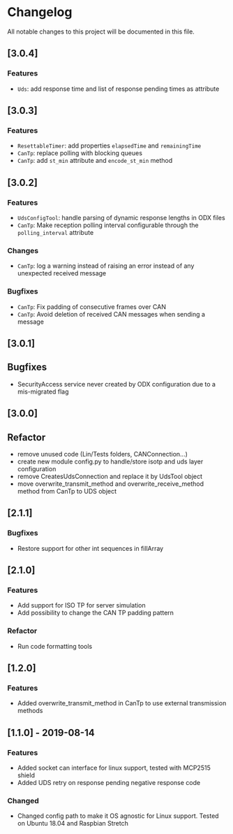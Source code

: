 # Changelog
All notable changes to this project will be documented in this file.

## [3.0.4]

### Features
- ``Uds``: add response time and list of response pending times as attribute 

## [3.0.3]

### Features
- ``ResettableTimer``: add properties ``elapsedTime`` and ``remainingTime``
- ``CanTp``: replace polling with blocking queues
- ``CanTp``: add ``st_min`` attribute and ``encode_st_min`` method

## [3.0.2]

### Features
- ``UdsConfigTool``: handle parsing of dynamic response lengths in ODX files
- ``CanTp``: Make reception polling interval configurable through the ``polling_interval`` attribute 

### Changes
- ``CanTp``: log a warning instead of raising an error instead of any unexpected received message

### Bugfixes
- ``CanTp``: Fix padding of consecutive frames over CAN
- ``CanTp``: Avoid deletion of received CAN messages when sending a message

## [3.0.1]

## Bugfixes
- SecurityAccess service never created by ODX configuration due to a mis-migrated flag 

## [3.0.0]

## Refactor
 - remove unused code (Lin/Tests folders, CANConnection...)
 - create new module config.py to handle/store isotp and uds layer configuration
 - remove CreatesUdsConnection and replace it by UdsTool object
 - move overwrite_transmit_method and overwrite_receive_method method from CanTp to UDS object

## [2.1.1]

### Bugfixes
- Restore support for other int sequences in fillArray

## [2.1.0]

### Features
- Add support for ISO TP for server simulation
- Add possibility to change the CAN TP padding pattern

### Refactor
- Run code formatting tools

## [1.2.0]

### Features
- Added overwrite_transmit_method in CanTp to use external transmission methods

## [1.1.0] - 2019-08-14

### Features
- Added socket can interface for linux support, tested with MCP2515 shield
- Added UDS retry on response pending negative response code

### Changed
- Changed config path to make it OS agnostic for Linux support. Tested on Ubuntu 18.04 and Raspbian Stretch
